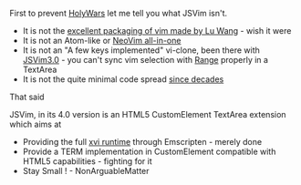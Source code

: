 First to prevent [HolyWars](http://wiki.c2.com/?HolyWar) let me tell you what JSVim isn't.

* It is not the [excellent packaging of vim made by Lu Wang](https://coolwanglu.github.io/vim.js/streamlinejs/vim.html) - wish it were
* It is not an Atom-like or [NeoVim all-in-one](/r/neovim)
* It is not an &quot;A few keys implemented&quot; vi-clone, been there with [JSVim3.0](https://www.migniot.com/JSVim.html) - you can't sync vim selection with [Range](https://developer.mozilla.org/en-US/docs/Web/API/range) properly in a TextArea
* It is not the quite minimal code spread [since decades](http://gpl.internetconnection.net/vi/)


That said

JSVim, in its 4.0 version is an HTML5 CustomElement TextArea extension which aims at
* Providing the full  [xvi runtime](http://martinwguy.github.io/xvi/) through Emscripten - merely done
* Provide a TERM implementation in CustomElement compatible with HTML5 capabilities - fighting for it
* Stay Small ! - NonArguableMatter



